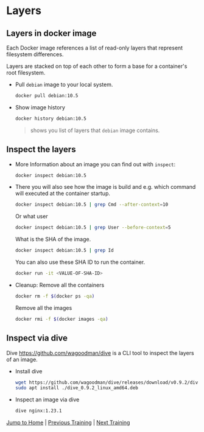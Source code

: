 # Layers

## Layers in docker image

Each Docker image references a list of read-only layers that represent filesystem differences.

Layers are stacked on top of each other to form a base for a container's root filesystem.

* Pull `debian` image to your local system.

  ```bash
  docker pull debian:10.5
  ```

* Show image history

  ```bash
  docker history debian:10.5
  ```

  >shows you list of layers that `debian` image contains.

## Inspect the layers

* More Information about an image you can find out with `inspect`:

  ```bash
  docker inspect debian:10.5
  ```

* There you will also see how the image is build and e.g. which command will executed at the container startup.

  ```bash
  docker inspect debian:10.5 | grep Cmd --after-context=10
  ```

  Or what user

  ```bash
  docker inspect debian:10.5 | grep User --before-context=5
  ```

  What is the SHA of the image.

  ```bash
  docker inspect debian:10.5 | grep Id
  ```

  You can also use these SHA ID to run the container.

  ```bash
  docker run -it <VALUE-OF-SHA-ID>
  ```

* Cleanup:
  Remove all the containers

  ```bash
  docker rm -f $(docker ps -qa)
  ```

  Remove all the images

  ```bash
  docker rmi -f $(docker images -qa)
  ```

## Inspect via dive

Dive <https://github.com/wagoodman/dive> is a CLI tool to inspect the layers of an image.

* Install dive

  ```bash
  wget https://github.com/wagoodman/dive/releases/download/v0.9.2/dive_0.9.2_linux_amd64.deb
  sudo apt install ./dive_0.9.2_linux_amd64.deb
  ```

* Inspect an image via dive

  ```bash
  dive nginx:1.23.1
  ```

[Jump to Home](../README.md) | [Previous Training](../04_interact/README.md) | [Next Training](../06_build-images-interactive/README.md)

